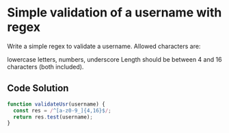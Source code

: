 # Simple validation of a username with regex

Write a simple regex to validate a username. Allowed characters are:

lowercase letters,
numbers,
underscore
Length should be between 4 and 16 characters (both included).


## Code Solution

```js
function validateUsr(username) {
  const res = /^[a-z0-9_]{4,16}$/;
  return res.test(username);
}

```